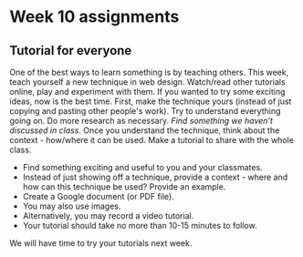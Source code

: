 # Week 10 assignments

## Tutorial for everyone
One of the best ways to learn something is by teaching others. This week, teach yourself a new technique in web design. Watch/read other tutorials online, play and experiment with them. If you wanted to try some exciting ideas, now is the best time. First, make the technique yours (instead of just copying and pasting other people's work). Try to understand everything going on. Do more research as necessary. *Find something we haven’t discussed in class.* Once you understand the technique, think about the context - how/where it can be used. Make a tutorial to share with the whole class.

- Find something exciting and useful to you and your classmates.
- Instead of just showing off a technique, provide a context - where and how can this technique be used? Provide an example.
- Create a Google document (or PDF file).
- You may also use images.
- Alternatively, you may record a video tutorial.
- Your tutorial should take no more than 10-15 minutes to follow.

We will have time to try your tutorials next week.
